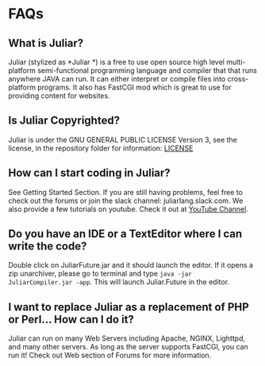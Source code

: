 # FAQs


## What is Juliar?

Juliar (stylized as \*Juliar *) is a free to use open source high level multi-platform semi-functional programming language and compiler that that runs anywhere JAVA can run. It can either interpret or compile files into cross-platform programs. It also has FastCGI mod which is great to use for providing content for websites.

## Is Juliar Copyrighted?

Juliar is under the GNU GENERAL PUBLIC LICENSE Version 3, see the license, in the repository folder for information: [LICENSE](https://github.com/juliarLang/juliarFuture/blob/master/LICENSE)

## How can I start coding in Juliar?

See Getting Started Section. If you are still having problems, feel free to check out the forums or join the slack channel: juliarlang.slack.com. We also provide a few tutorials on youtube. Check it out at [YouTube Channel](https://www.youtube.com/channel/UCRkKqD0fnuVAJLJe9p4ZiKQ).

## Do you have an IDE or a TextEditor where I can write the code?

Double click on JuliarFuture.jar and it should launch the editor. If it opens a zip unarchiver, please go to terminal and type `java -jar JuliarCompiler.jar -app`. This will launch Juliar.Future in the editor.

## I want to replace Juliar as a replacement of PHP or Perl... How can I do it?

Juliar can run on many Web Servers including Apache, NGINX, Lighttpd, and many other servers. As long as the server supports FastCGI, you can run it! Check out Web section of Forums for more information.